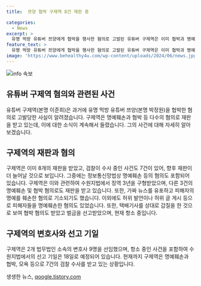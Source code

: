 ```yaml
---
title:  쯔양 협박 구제역 8건 재판 중

categories:
  - News
excerpt: >
  유명 먹방 유튜버 쯔양에게 협박을 행사한 혐의로 고발된 유튜버 구제역은 이미 협박과 명예훼손 등 8개의 재판을 받고 있으며, 현재도 7건의 수사가 진행 중인 것으로 알려졌다. 구제역은 유튜브를 통해 허위 발언과 글을 게시하여 피해자들을 명예훼손한 혐의로 불구속 기소되었고, 다수의 변호사를 선임해 선고일은 18일로 확정됐다. 또한, 다른 명예훼손과 협박 혐의로도 재판을 받으며, 항소 절차를 거치고 있는 등 논란이 계속되고 있다.
feature_text: >
  유명 먹방 유튜버 쯔양에게 협박을 행사한 혐의로 고발된 유튜버 구제역은 이미 협박과 명예훼손 등 8개의 재판을 받고 있으며, 현재도 7건의 수사가 진행 중인 것으로 알려졌다. 구제역은 유튜브를 통해 허위 발언과 글을 게시하여 피해자들을 명예훼손한 혐의로 불구속 기소되었고, 다수의 변호사를 선임해 선고일은 18일로 확정됐다. 또한, 다른 명예훼손과 협박 혐의로도 재판을 받으며, 항소 절차를 거치고 있는 등 논란이 계속되고 있다.
image: 'https://www.behealthy4u.com/wp-content/uploads/2024/06/news.jpg'
---
```


<p><img src="https://www.behealthy4u.com/wp-content/uploads/2024/06/news.jpg" alt="info 속보" /></p>

<h2 data-ke-size="size26">유튜버 구제역 혐의와 관련된 사건</h2>

<p data-ke-size="size16">유튜버 구제역(본명 이준희)은 과거에 유명 먹방 유튜버 쯔양(본명 박정원)을 협박한 혐의로 고발당한 사실이 알려졌습니다. 구제역은 명예훼손과 협박 등 다수의 혐의로 재판을 받고 있는데, 이에 대한 소식이 계속해서 들렸습니다. 그의 사건에 대해 자세히 알아보겠습니다.</p>

<h2 data-ke-size="size26">구제역의 재판과 혐의</h2>

<p data-ke-size="size16">구제역은 이미 8개의 재판을 받았고, 검찰이 수사 중인 사건도 7건이 있어, 향후 재판이 더 늘어날 것으로 보입니다. 그중에는 정보통신망법상 명예훼손 등의 혐의도 포함되어 있습니다. 구제역은 이와 관련하여 수원지법에서 징역 3년을 구형받았으며, 다른 3건의 명예훼손 및 협박 혐의로도 재판을 받고 있습니다. 또한, 가짜 뉴스를 유포하고 피해자의 명예를 훼손한 혐의로 기소되기도 했습니다. 이외에도 허위 발언이나 허위 글 게시 등으로 피해자들을 명예훼손한 혐의도 있었습니다. 또한, 택배기사를 상대로 갑질을 한 것으로 보여 협박 혐의도 받았고 벌금을 선고받았으며, 현재 항소 중입니다.</p>

<h2 data-ke-size="size26">구제역의 변호사와 선고 기일</h2>

<p data-ke-size="size16">구제역은 2개 법무법인 소속의 변호사 9명을 선임했으며, 항소 중인 사건을 포함하여 수원지법에서의 선고 기일은 18일로 예정되어 있습니다. 현재까지 구제역은 명예훼손과 협박, 모욕 등으로 7건의 검찰 수사를 받고 있는 상황입니다.</p>
생생한 뉴스, <a href="https://qoogle.tistory.com" rel="dofollow">qoogle.tistory.com</a>


